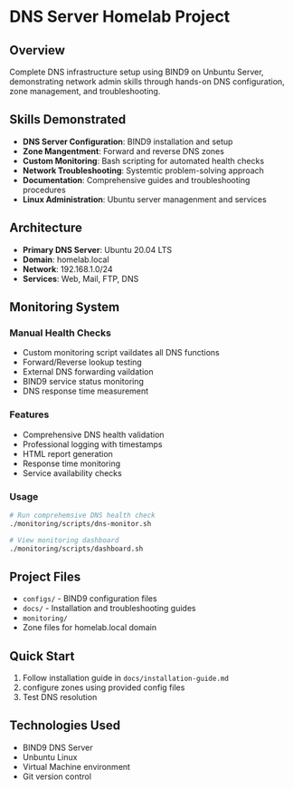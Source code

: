 
# DNS Server Homelab Project


## Overview 
Complete DNS infrastructure setup using BIND9 on Unbuntu Server, demonstrating network admin skills through hands-on DNS configuration, zone management, and troubleshooting.

## Skills Demonstrated
- **DNS Server Configuration**: BIND9 installation and setup
- **Zone Mangentment**: Forward and reverse DNS zones 
- **Custom Monitoring**: Bash scripting for automated health checks
- **Network Troubleshooting**: Systemtic problem-solving approach
- **Documentation**: Comprehensive guides and troubleshooting procedures
- **Linux Administration**: Ubuntu server managenment and services 

## Architecture
- **Primary DNS Server**: Ubuntu 20.04 LTS
- **Domain**: homelab.local
- **Network**: 192.168.1.0/24
- **Services**: Web, Mail, FTP, DNS

## Monitoring System

### Manual Health Checks
- Custom monitoring script vaildates all DNS functions 
- Forward/Reverse lookup testing 
- External DNS forwarding vaildation 
- BIND9 service status monitoring 
- DNS response time measurement

### Features
- Comprehensive DNS health validation 
- Professional logging with timestamps 
- HTML report generation 
- Response time monitoring 
- Service availability checks

### Usage
```bash
# Run comprehemsive DNS health check
./monitoring/scripts/dns-monitor.sh

# View monitoring dashboard
./monitoring/scripts/dashboard.sh
```

## Project Files 
- `configs/` - BIND9 configuration files 
- `docs/` - Installation and troubleshooting guides
- `monitoring/`
- Zone files for homelab.local domain

## Quick Start 
1. Follow installation guide in `docs/installation-guide.md`
2. configure zones using provided config files 
3. Test DNS resolution 

## Technologies Used 
- BIND9 DNS Server 
- Unbuntu Linux
- Virtual Machine environment
- Git version control 

